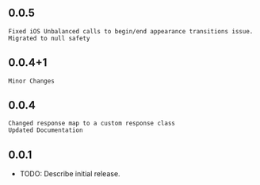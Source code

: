 ## 0.0.5

    Fixed iOS Unbalanced calls to begin/end appearance transitions issue.
    Migrated to null safety

## 0.0.4+1

    Minor Changes

## 0.0.4

    Changed response map to a custom response class
    Updated Documentation

## 0.0.1

- TODO: Describe initial release.
